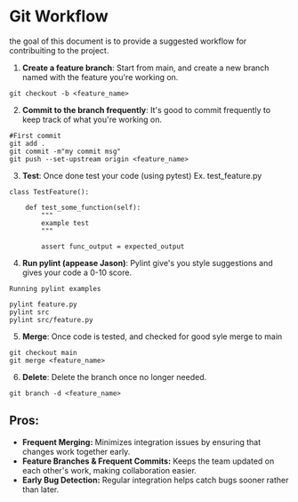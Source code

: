 # Git Workflow 
the goal of this document is to provide a suggested workflow for contribuiting to the project. 

1. **Create a feature branch**:
Start from main, and create a new branch named with the feature you're working on. 
```
git checkout -b <feature_name>
```
2. **Commit to the branch frequently**: It's good to commit frequently to keep track of what you're working on.
```
#First commit 
git add .
git commit -m"my commit msg"
git push --set-upstream origin <feature_name>
```
3. **Test**:
Once done test your code (using pytest) Ex. test_feature.py 
```
class TestFeature():
 
    def test_some_function(self):
        """
        example test 
        """
        
        assert func_output = expected_output 
```
4. **Run pylint (appease Jason)**:
Pylint give's you style suggestions and gives your code a 0-10 score.
```
Running pylint examples 

pylint feature.py
pylint src
pylint src/feature.py 

```
5. **Merge**:
Once code is tested, and checked for good syle merge to main
```
git checkout main 
git merge <feature_name>
```
6. **Delete**:
Delete the branch once no longer needed.
```
git branch -d <feature_name>
```

## Pros:
- **Frequent Merging:** Minimizes integration issues by ensuring that changes work together early.
- **Feature Branches & Frequent Commits:** Keeps the team updated on each other's work, making collaboration easier.
- **Early Bug Detection:** Regular integration helps catch bugs sooner rather than later.
